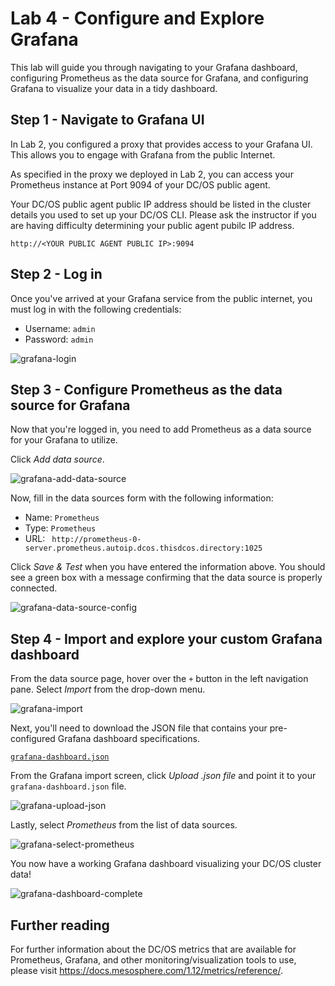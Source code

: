 # Lab 4 - Configure and Explore Grafana 

This lab will guide you through navigating to your Grafana dashboard, configuring Prometheus as the data source for Grafana, and configuring Grafana to visualize your data in a tidy dashboard.


## Step 1 - Navigate to Grafana UI

In Lab 2, you configured a proxy that provides access to your Grafana UI. This allows you to engage with Grafana from the public Internet.

As specified in the proxy we deployed in Lab 2, you can access your Prometheus instance at Port 9094 of your DC/OS public agent.

Your DC/OS public agent public IP address should be listed in the cluster details you used to set up your DC/OS CLI. Please ask the instructor if you are having difficulty determining your public agent pubilc IP address.

```
http://<YOUR PUBLIC AGENT PUBLIC IP>:9094
```

## Step 2 - Log in

Once you've arrived at your Grafana service from the public internet, you must log in with the following credentials:

- Username: `admin`
- Password: `admin`

![grafana-login](https://github.com/tbaums/dcos-days-prometheus-grafana-labs/blob/master/screenshots/grafana-login.png)


## Step 3 - Configure Prometheus as the data source for Grafana

Now that you're logged in, you need to add Prometheus as a data source for your Grafana to utilize.

Click *Add data source*.

![grafana-add-data-source](https://github.com/tbaums/dcos-days-prometheus-grafana-labs/blob/master/screenshots/grafana-add-data-source.png)


Now, fill in the data sources form with the following information:

- Name: `Prometheus`
- Type: `Prometheus`
- URL: ` http://prometheus-0-server.prometheus.autoip.dcos.thisdcos.directory:1025`

Click *Save & Test* when you have entered the information above. You should see a green box with a message confirming that the data source is properly connected.

![grafana-data-source-config](https://github.com/tbaums/dcos-days-prometheus-grafana-labs/blob/master/screenshots/grafana-data-source-config.png)

## Step 4 - Import and explore your custom Grafana dashboard

From the data source page, hover over the `+` button in the left navigation pane. Select *Import* from the drop-down menu.

![grafana-import](https://github.com/tbaums/dcos-days-prometheus-grafana-labs/blob/master/screenshots/grafana-import.png)


Next, you'll need to download the JSON file that contains your pre-configured Grafana dashboard specifications. 

[`grafana-dashboard.json`](https://github.com/tbaums/dcos-days-prometheus-grafana-labs/blob/master/grafana-dashboard.json)

From the Grafana import screen, click *Upload .json file* and point it to your `grafana-dashboard.json` file.

![`grafana-upload-json`](https://github.com/tbaums/dcos-days-prometheus-grafana-labs/blob/master/screenshots/grafana-upload-json.png)

Lastly, select *Prometheus* from the list of data sources. 

![`grafana-select-prometheus`](https://github.com/tbaums/dcos-days-prometheus-grafana-labs/blob/master/screenshots/grafana-select-prometheus.png)

You now have a working Grafana dashboard visualizing your DC/OS cluster data!

![`grafana-dashboard-complete`](https://github.com/tbaums/dcos-days-prometheus-grafana-labs/blob/master/screenshots/grafana-dashboard-complete.png)


## Further reading

For further information about the DC/OS metrics that are available for Prometheus, Grafana, and other monitoring/visualization tools to use, please visit https://docs.mesosphere.com/1.12/metrics/reference/.